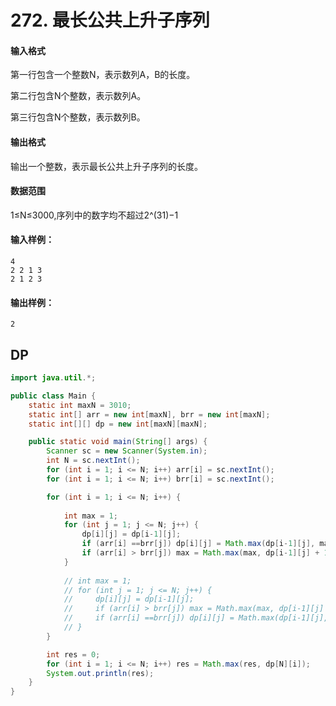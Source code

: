 # 272. 最长公共上升子序列

#### 输入格式

第一行包含一个整数N，表示数列A，B的长度。

第二行包含N个整数，表示数列A。

第三行包含N个整数，表示数列B。

#### 输出格式

输出一个整数，表示最长公共上升子序列的长度。

#### 数据范围

1≤N≤3000,序列中的数字均不超过2^(31)−1

#### 输入样例：

```
4
2 2 1 3
2 1 2 3
```

#### 输出样例：

```
2
```



## DP

```java
import java.util.*;

public class Main {
    static int maxN = 3010;
    static int[] arr = new int[maxN], brr = new int[maxN];
    static int[][] dp = new int[maxN][maxN];

    public static void main(String[] args) {
        Scanner sc = new Scanner(System.in);
        int N = sc.nextInt();
        for (int i = 1; i <= N; i++) arr[i] = sc.nextInt();
        for (int i = 1; i <= N; i++) brr[i] = sc.nextInt();

        for (int i = 1; i <= N; i++) {
            
            int max = 1;
            for (int j = 1; j <= N; j++) {
                dp[i][j] = dp[i-1][j];
                if (arr[i] ==brr[j]) dp[i][j] = Math.max(dp[i-1][j], max);
                if (arr[i] > brr[j]) max = Math.max(max, dp[i-1][j] + 1);
            }
            
            // int max = 1;
            // for (int j = 1; j <= N; j++) {
            //     dp[i][j] = dp[i-1][j];
            //     if (arr[i] > brr[j]) max = Math.max(max, dp[i-1][j] + 1);
            //     if (arr[i] ==brr[j]) dp[i][j] = Math.max(dp[i-1][j], max);
            // }
        }

        int res = 0;
        for (int i = 1; i <= N; i++) res = Math.max(res, dp[N][i]);
        System.out.println(res);
    }
}
```

